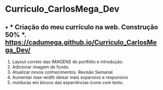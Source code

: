 # Curriculo_CarlosMega_Dev

• * Criação do meu currículo na web. Construção 50% *. https://cadumega.github.io/Curriculo_CarlosMega_Dev/
---

1. Layout correto das IMAGENS do portfólio e introdução.
2. Adicionar imagem de fundo.
3. Atualizar novos conhecimentos. Revisão Semanal.
4. Aumentar max-width deixar mais expansivo e responsivo
5. molduras em blocos das experiências ícone com texto.
